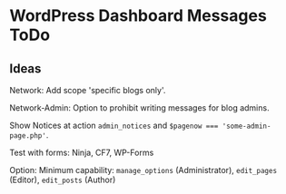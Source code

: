 WordPress Dashboard Messages ToDo
=================================

Ideas
-----

Network: Add scope 'specific blogs only'.

Network-Admin: Option to prohibit writing messages for blog admins.

Show Notices at action `admin_notices` and `$pagenow === 'some-admin-page.php'`.

Test with forms: Ninja, CF7, WP-Forms

Option: Minimum capability: `manage_options` (Administrator), `edit_pages` (Editor), `edit_posts` (Author)